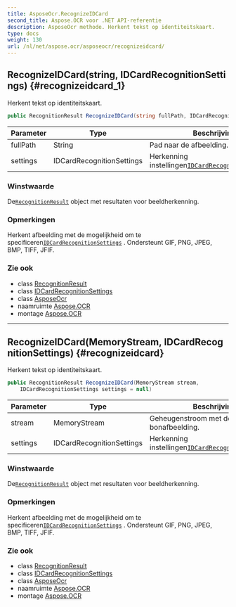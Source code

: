 ```yaml
---
title: AsposeOcr.RecognizeIDCard
second_title: Aspose.OCR voor .NET API-referentie
description: AsposeOcr methode. Herkent tekst op identiteitskaart.
type: docs
weight: 130
url: /nl/net/aspose.ocr/asposeocr/recognizeidcard/
---
```

## RecognizeIDCard(string, IDCardRecognitionSettings) {#recognizeidcard_1}

Herkent tekst op identiteitskaart.

```csharp
public RecognitionResult RecognizeIDCard(string fullPath, IDCardRecognitionSettings settings = null)
```

| Parameter | Type | Beschrijving |
| --- | --- | --- |
| fullPath | String | Pad naar de afbeelding. |
| settings | IDCardRecognitionSettings | Herkenning instellingen[`IDCardRecognitionSettings`](../../idcardrecognitionsettings/). |

### Winstwaarde

De[`RecognitionResult`](../../recognitionresult/) object met resultaten voor beeldherkenning.

### Opmerkingen

Herkent afbeelding met de mogelijkheid om te specificeren[`IDCardRecognitionSettings`](../../idcardrecognitionsettings/) . Ondersteunt GIF, PNG, JPEG, BMP, TIFF, JFIF.

### Zie ook

* class [RecognitionResult](../../recognitionresult/)
* class [IDCardRecognitionSettings](../../idcardrecognitionsettings/)
* class [AsposeOcr](../)
* naamruimte [Aspose.OCR](../../asposeocr/)
* montage [Aspose.OCR](../../../)

---

## RecognizeIDCard(MemoryStream, IDCardRecognitionSettings) {#recognizeidcard}

Herkent tekst op identiteitskaart.

```csharp
public RecognitionResult RecognizeIDCard(MemoryStream stream, 
    IDCardRecognitionSettings settings = null)
```

| Parameter | Type | Beschrijving |
| --- | --- | --- |
| stream | MemoryStream | Geheugenstroom met de bonafbeelding. |
| settings | IDCardRecognitionSettings | Herkenning instellingen[`IDCardRecognitionSettings`](../../idcardrecognitionsettings/). |

### Winstwaarde

De[`RecognitionResult`](../../recognitionresult/) object met resultaten voor beeldherkenning.

### Opmerkingen

Herkent afbeelding met de mogelijkheid om te specificeren[`IDCardRecognitionSettings`](../../idcardrecognitionsettings/) . Ondersteunt GIF, PNG, JPEG, BMP, TIFF, JFIF.

### Zie ook

* class [RecognitionResult](../../recognitionresult/)
* class [IDCardRecognitionSettings](../../idcardrecognitionsettings/)
* class [AsposeOcr](../)
* naamruimte [Aspose.OCR](../../asposeocr/)
* montage [Aspose.OCR](../../../)


